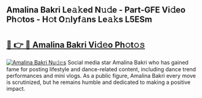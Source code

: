 ## Amalina Bakri Le𝚊𝚔ed N𝚞𝚍e - Part-GFE Vi𝚍eo Ph𝚘tos - H𝚘t O𝚗lyf𝚊ns Le𝚊𝚔s L5ESm

# <h2><a href="http://hf5cttc.feru.top/?c=Amalina+Bakri">🔗 👉 🔴 Amalina Bakri Vi𝚍𝚎o Ph𝚘t𝚘𝚜</a></h2>

[![Amalina Bakri Nu𝚍𝚎s](https://i.imgur.com/0TWrTi3.gif)](http://hf5cttc.feru.top/?c=Amalina+Bakri)
Social media star Amalina Bakri who has gained fame for posting lifestyle and dance-related content, including dance trend performances and mini vlogs. As a public figure, Amalina Bakri every move is scrutinized, but he remains humble and dedicated to making a positive impact. 
